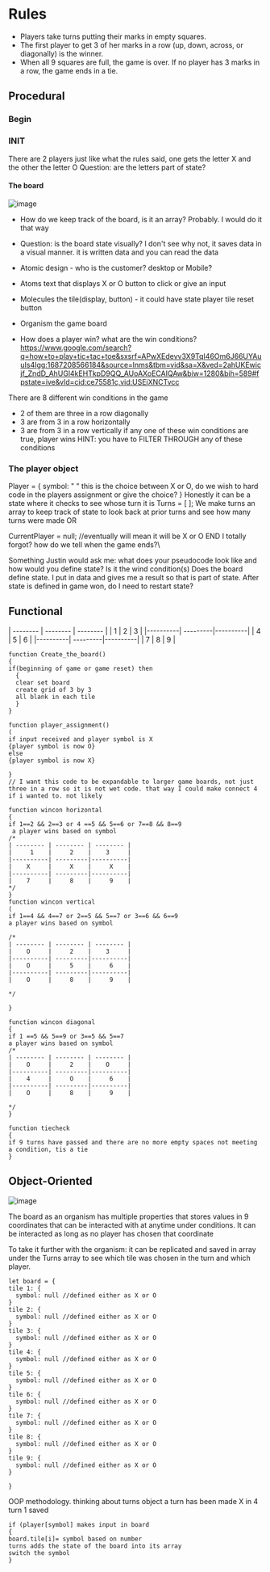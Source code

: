 # Rules
- Players take turns putting their marks in empty squares. 
- The first player to get 3 of her marks in a row (up, down, across, or diagonally) is the winner. 
- When all 9 squares are full, the game is over. If no player has 3 marks in a row, the game ends in a tie.

## Procedural

### Begin

### INIT
There are 2 players just like what the rules said, one gets the letter X and the other the letter O
Question: are the letters part of state?

#### The board
![image](https://github.com/andycamguy/tictactoe/assets/134294344/e8d89d7f-38eb-412e-b851-0f9f7232479e)

* How do we keep track of the board, is it an array? Probably. I would do it that way
* Question: is the board state visually? I don't see why not, it saves data in a visual manner. it is written data and you can read the data

* Atomic design - who is the customer? desktop or Mobile?
- Atoms 
  text that displays X or O
  button to click or give an input
- Molecules 
  the tile(display, button) - it could have state
  player tile 
  reset button
- Organism
  the game board

- How does a player win? what are the win conditions?
https://www.google.com/search?q=how+to+play+tic+tac+toe&sxsrf=APwXEdevv3X9TqI46Om6J66UYAuuIs4Igg:1687208566184&source=lnms&tbm=vid&sa=X&ved=2ahUKEwicjf_ZndD_AhUGl4kEHTkpD9QQ_AUoAXoECAIQAw&biw=1280&bih=589#fpstate=ive&vld=cid:ce75581c,vid:USEjXNCTvcc

 There are 8 different win conditions in the game
-  2 of them are three in a row diagonally
-  3 are from 3 in a row horizontally
-  3 are from 3 in a row vertically
    if any one of these win conditions are true, player wins
    HINT: you have to FILTER THROUGH any of these conditions
### The player object    
Player = {
symbol: " " this is the choice between X or O, do we wish to hard code in the players assignment or give the choice?
}
Honestly it can be a state where it checks to see whose turn it is
Turns = [ ]; We make turns an array to keep track of state to look back at prior turns and see how many turns were made
OR

CurrentPlayer = null; //eventually will mean it will be X or O
END
I totally forgot? how do we tell when the game ends?\

Something Justin would ask me: what does your pseudocode look like and how would you define state? Is it the wind condition(s) Does the board define state. I put in data and gives me a result so that is part of state. After state is defined in game won, do I need to restart state?
## Functional

| -------- | -------- | -------- |
|     1    |     2    |    3     |
|----------| ---------|----------|
|    4     |     5    |     6    |
|----------| ---------|----------|
|    7     |     8    |     9    |
``` pseudocode
function Create_the_board()
{
if(beginning of game or game reset) then
  {
  clear set board
  create grid of 3 by 3
  all blank in each tile
  }
}

function player_assignment()
(
if input received and player symbol is X
{player symbol is now O}
else
{player symbol is now X}

}
// I want this code to be expandable to larger game boards, not just three in a row so it is not wet code. that way I could make connect 4 if i wanted to. not likely

function wincon horizontal
{
if 1==2 && 2==3 or 4 ==5 && 5==6 or 7==8 && 8==9
 a player wins based on symbol
/*
| -------- | -------- | -------- |
|     1    |     2    |    3     |
|----------| ---------|----------|
|    X     |     X    |     X    |
|----------| ---------|----------|
|    7     |     8    |     9    |
*/
}
function wincon vertical
(
if 1==4 && 4==7 or 2==5 && 5==7 or 3==6 && 6==9
a player wins based on symbol

/*
| -------- | -------- | -------- |
|    O     |     2    |    3     |
|----------| ---------|----------|
|    O     |     5    |     6    |
|----------| ---------|----------|
|    O     |     8    |     9    |

*/

}

function wincon diagonal
{
if 1 ==5 && 5==9 or 3==5 && 5==7
a player wins based on symbol
/*
| -------- | -------- | -------- |
|    O     |     2    |    O     |
|----------| ---------|----------|
|    4     |     O    |     6    |
|----------| ---------|----------|
|    O     |     8    |     9    |

*/
}

function tiecheck
{
if 9 turns have passed and there are no more empty spaces not meeting a condition, tis a tie
}
```
## Object-Oriented
![image](https://github.com/andycamguy/tictactoe/assets/134294344/e8d89d7f-38eb-412e-b851-0f9f7232479e)

The board as an organism has multiple properties that stores values in 9 coordinates that can be interacted with at anytime under conditions. 
It can be interacted as long as no player has chosen that coordinate

To take it further with the organism: it can be replicated and saved in array under the Turns array to see which tile was chosen in the turn and which player.
```pseudocode
let board = {
tile 1: {
  symbol: null //defined either as X or O
}
tile 2: {
  symbol: null //defined either as X or O
}
tile 3: {
  symbol: null //defined either as X or O
}
tile 4: {
  symbol: null //defined either as X or O
}
tile 5: {
  symbol: null //defined either as X or O
}
tile 6: {
  symbol: null //defined either as X or O
}
tile 7: {
  symbol: null //defined either as X or O
}
tile 8: {
  symbol: null //defined either as X or O
}
tile 9: {
  symbol: null //defined either as X or O
}

}

```
OOP methodology. thinking about turns object
a turn has been made X in 4
turn 1 saved
```
if (player[symbol] makes input in board
{
board.tile[i]= symbol based on number
turns adds the state of the board into its array
switch the symbol
}
